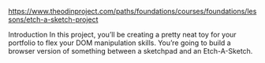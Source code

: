 https://www.theodinproject.com/paths/foundations/courses/foundations/lessons/etch-a-sketch-project


Introduction
In this project, you’ll be creating a pretty neat toy for your portfolio to flex your DOM manipulation skills. 
You’re going to build a browser version of something between a sketchpad and an Etch-A-Sketch.